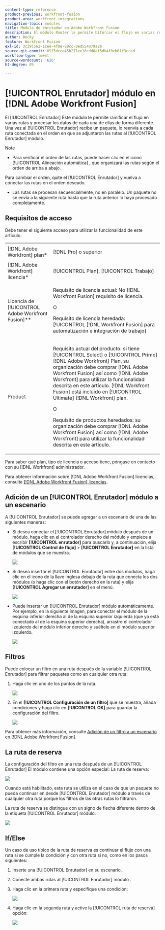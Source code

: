 ```yaml
---
content-type: reference
product-previous: workfront-fusion
product-area: workfront-integrations
navigation-topic: modules
title: Módulo de enrutador en Adobe Workfront Fusion
description: El módulo Router le permite bifurcar el flujo en varias rutas y procesar los datos de cada ruta de forma diferente. Una vez que un módulo Enrutador recibe un paquete, lo reenvía a cada ruta conectada en el orden en que se adjuntaron las rutas al módulo Enrutador.
author: Becky
feature: Workfront Fusion
exl-id: 3c39c562-1cee-4f8e-89cc-0ed554079a2b
source-git-commit: 0915dcce45b271ee18cdd8af5db4f0eb01f3cced
workflow-type: tm+mt
source-wordcount: '626'
ht-degree: 0%

---
```


# [!UICONTROL Enrutador] módulo en [!DNL Adobe Workfront Fusion]

El [!UICONTROL Enrutador] Este módulo le permite ramificar el flujo en varias rutas y procesar los datos de cada una de ellas de forma diferente. Una vez al [!UICONTROL Enrutador] recibe un paquete, lo reenvía a cada ruta conectada en el orden en que se adjuntaron las rutas al [!UICONTROL Enrutador] módulo.

>[!NOTE]
>
>* Para verificar el orden de las rutas, puede hacer clic en el icono [!UICONTROL Alineación automática] , que organizará las rutas según el orden de arriba a abajo.
>
>  Para cambiar el orden, quite el [!UICONTROL Enrutador] y vuelva a conectar las rutas en el orden deseado.
>
>* Las rutas se procesan secuencialmente, no en paralelo. Un paquete no se envía a la siguiente ruta hasta que la ruta anterior lo haya procesado completamente.
>



## Requisitos de acceso

Debe tener el siguiente acceso para utilizar la funcionalidad de este artículo:

<table style="table-layout:auto">
 <col> 
 <col> 
 <tbody> 
  <tr> 
    <td role="rowheader">[!DNL Adobe Workfront] plan*</td> 
   <td> <p>[!DNL Pro] o superior</p> </td> 
  </tr> 
  <tr data-mc-conditions=""> 
   <td role="rowheader">[!DNL Adobe Workfront] licencia*</td> 
   <td> <p>[!UICONTROL Plan], [!UICONTROL Trabajo]</p> </td> 
  </tr> 
  <tr> 
   <td role="rowheader">Licencia de [!UICONTROL Adobe Workfront Fusion]**</td> 
   <td>
   <p>Requisito de licencia actual: No [!DNL Workfront Fusion] requisito de licencia.</p>
   <p>O</p>
   <p>Requisito de licencia heredada: [!UICONTROL [!DNL Workfront Fusion] para automatización e integración de trabajo] </p>
   </td> 
  </tr> 
  <tr> 
   <td role="rowheader">Product</td> 
   <td>
   <p>Requisito actual del producto: si tiene [!UICONTROL Select] o [!UICONTROL Prime] [!DNL Adobe Workfront] Plan, su organización debe comprar [!DNL Adobe Workfront Fusion] así como [!DNL Adobe Workfront] para utilizar la funcionalidad descrita en este artículo. [!DNL Workfront Fusion] está incluido en [!UICONTROL Ultimate] [!DNL Workfront] plan.</p>
   <p>O</p>
   <p>Requisito de productos heredados: su organización debe comprar [!DNL Adobe Workfront Fusion] así como [!DNL Adobe Workfront] para utilizar la funcionalidad descrita en este artículo.</p>
   </td> 
  </tr> 
 </tbody> 
</table>

Para saber qué plan, tipo de licencia o acceso tiene, póngase en contacto con su [!DNL Workfront] administrador.

Para obtener información sobre [!DNL Adobe Workfront Fusion] licencias, consulte [[!DNL Adobe Workfront Fusion] licencias](../../workfront-fusion/get-started/license-automation-vs-integration.md).

## Adición de un [!UICONTROL Enrutador] módulo a un escenario

A [!UICONTROL Enrutador] se puede agregar a un escenario de una de las siguientes maneras:

* Si desea conectar el [!UICONTROL Enrutador] módulo después de un módulo, haga clic en el controlador derecho del módulo y empiece a escribir **[!UICONTROL enrutador]** para buscarlo y, a continuación, elija **[!UICONTROL Control de flujo]** > **[!UICONTROL Enrutador]** en la lista de módulos que se muestra.

  ![](assets/connect-the-router-350x108.png)

* Si desea insertar el [!UICONTROL Enrutador] entre dos módulos, haga clic en el icono de la llave inglesa debajo de la ruta que conecta los dos módulos (o haga clic con el botón derecho en la ruta) y elija **[!UICONTROL Agregar un enrutador]** en el menú.

  ![](assets/insert-router-350x191.png)

* Puede insertar un [!UICONTROL Enrutador] módulo automáticamente. Por ejemplo, en la siguiente imagen, para conectar el módulo de la esquina inferior derecha al de la esquina superior izquierda (que ya está conectado al de la esquina superior derecha), arrastre el controlador izquierdo del módulo inferior derecho y suéltelo en el módulo superior izquierdo.

  ![](assets/insert-router-automatically-350x379.png)

## Filtros

Puede colocar un filtro en una ruta después de la variable [!UICONTROL Enrutador] para filtrar paquetes como en cualquier otra ruta:

1. Haga clic en uno de los puntos de la ruta.

   ![](assets/router-click-a-dot-in-route-350x339.png)

1. En el **[!UICONTROL Configuración de un filtro]** que se muestra, añada condiciones y haga clic en **[!UICONTROL OK]** para guardar la configuración del filtro.

   ![](assets/set-up-a-filter-2-350x242.png)

Para obtener más información, consulte [Adición de un filtro a un escenario en [!DNL Adobe Workfront Fusion]](../../workfront-fusion/scenarios/add-a-filter-to-a-scenario.md).

## La ruta de reserva

La configuración del filtro en una ruta después de un [!UICONTROL Enrutador] El módulo contiene una opción especial: La ruta de reserva:

![](assets/fallback-route-350x260.png)

Cuando está habilitado, esta ruta se utiliza en el caso de que un paquete no pueda continuar en desde [!UICONTROL Enrutador] módulo a través de cualquier otra ruta porque los filtros de las otras rutas lo filtraron.

La ruta de reserva se distingue con un signo de flecha diferente dentro de la etiqueta [!UICONTROL Enrutador] módulo:

![](assets/arrow-sign-in-router-module-350x361.png)

## If/Else

Un caso de uso típico de la ruta de reserva es continuar el flujo con una ruta si se cumple la condición y con otra ruta si no, como en los pasos siguientes:

1. Inserte una [!UICONTROL Enrutador] en su escenario.
1. Conecte ambas rutas al [!UICONTROL Enrutador] módulo .
1. Haga clic en la primera ruta y especifique una condición:

   ![](assets/set-up-a-filter-2-350x242.png)

1. Haga clic en la segunda ruta y active la [!UICONTROL ruta de reserva] opción:

   ![](assets/enable-fallback-route-option-350x238.png)
